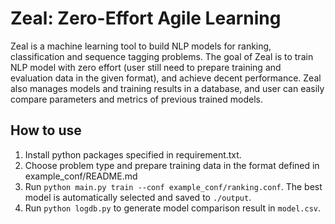 # Zeal: Zero-Effort Agile Learning

Zeal is a machine learning tool to build NLP models for ranking, classification and sequence tagging problems. The goal of Zeal is to train NLP model with zero effort (user still need to prepare training and evaluation data in the given format), and achieve decent performance. Zeal also manages models and training results in a database, and user can easily compare parameters and metrics of previous trained models.

## How to use

1. Install python packages specified in requirement.txt.
2. Choose problem type and prepare training data in the format defined in example_conf/README.md
3. Run `python main.py train --conf example_conf/ranking.conf`. The best model is automatically selected and saved to `./output`.
4. Run `python logdb.py` to generate model comparison result in `model.csv`. 